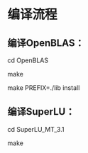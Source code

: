 # 编译流程

## 编译OpenBLAS：

cd OpenBLAS

make

make PREFIX=./lib install

## 编译SuperLU：

cd SuperLU_MT_3.1

make 